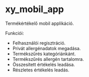 # xy_mobil_app

Termékértékelő mobil applikáció.

Funkciói:
- Felhasználói regisztráció.
- Privát allergénadatok megadása.
- Termékszűrés kategóriánkánt.
- Termékszűrés allergén tartalomra.
- Összesített értékelés leadása.
- Részletes értékelés leadás.

